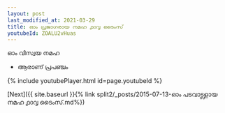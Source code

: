 ```yaml
---
layout: post
last_modified_at: 2021-03-29
title: ഓം പ്രജാഗരായ നമഹ ൧൦൮ ടൈംസ്
youtubeId: ZOALU2vHuas
---
```

 
 
 ഓം വിസ്വയ നമഹ 
 
 -  ആരാണ് പ്രപഞ്ചം 
 
  
 
  
 
 
 
 
 
 


{% include youtubePlayer.html id=page.youtubeId %}
 
[Next]({{ site.baseurl }}{% link  split2/_posts/2015-07-13-ഓം പടവാട്സളായ നമഹ ൧൦൮ ടൈംസ്.md%})
 
